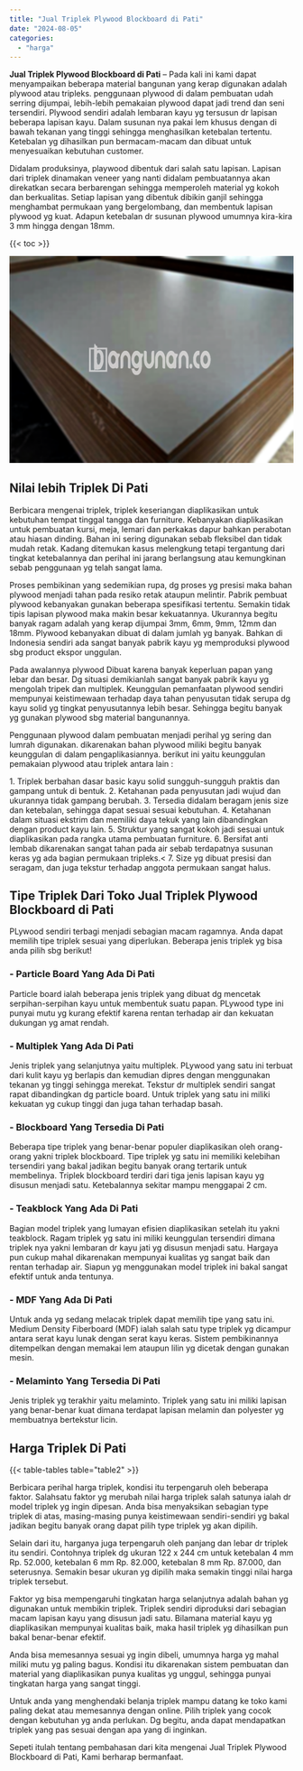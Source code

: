 ```yaml
---
title: "Jual Triplek Plywood Blockboard di Pati"
date: "2024-08-05"
categories: 
  - "harga"
---
```


**Jual Triplek Plywood Blockboard di Pati** – Pada kali ini kami dapat menyampaikan beberapa material bangunan yang kerap digunakan adalah plywood atau tripleks. penggunaan plywood di dalam pembuatan udah serring dijumpai, lebih-lebih pemakaian plywood dapat jadi trend dan seni tersendiri. Plywood sendiri adalah lembaran kayu yg tersusun dr lapisan beberapa lapisan kayu. Dalam susunan nya pakai lem khusus dengan di bawah tekanan yang tinggi sehingga menghasilkan ketebalan tertentu. Ketebalan yg dihasilkan pun bermacam-macam dan dibuat untuk menyesuaikan kebutuhan customer.

Didalam produksinya, playwood dibentuk dari salah satu lapisan. Lapisan dari triplek dinamakan veneer yang nanti didalam pembuatannya akan direkatkan secara berbarengan sehingga memperoleh material yg kokoh dan berkualitas. Setiap lapisan yang dibentuk dibikin ganjil sehingga menghambat permukaan yang bergelombang, dan membentuk lapisan plywood yg kuat. Adapun ketebalan dr susunan plywood umumnya kira-kira 3 mm hingga dengan 18mm.

{{< toc >}}

![Jual Triplek Plywood Blockboard di Pati](/images/jual-triplek-murah-31.png)

## Nilai lebih Triplek Di Pati

Berbicara mengenai triplek, triplek keseriangan diaplikasikan untuk kebutuhan tempat tinggal tangga dan furniture. Kebanyakan diaplikasikan untuk pembuatan kursi, meja, lemari dan perkakas dapur bahkan perabotan atau hiasan dinding. Bahan ini sering digunakan sebab fleksibel dan tidak mudah retak. Kadang ditemukan kasus melengkung tetapi tergantung dari tingkat ketebalannya dan perihal ini jarang berlangsung atau kemungkinan sebab penggunaan yg telah sangat lama.

Proses pembikinan yang sedemikian rupa, dg proses yg presisi maka bahan plywood menjadi tahan pada resiko retak ataupun melintir. Pabrik pembuat plywood kebanyakan gunakan beberapa spesifikasi tertentu. Semakin tidak tipis lapisan plywood maka makin besar kekuatannya. Ukurannya begitu banyak ragam adalah yang kerap dijumpai 3mm, 6mm, 9mm, 12mm dan 18mm. Plywood kebanyakan dibuat di dalam jumlah yg banyak. Bahkan di Indonesia sendiri ada sangat banyak pabrik kayu yg memproduksi plywood sbg product ekspor unggulan.

Pada awalannya plywood Dibuat karena banyak keperluan papan yang lebar dan besar. Dg situasi demikianlah sangat banyak pabrik kayu yg mengolah tripek dan multiplek. Keunggulan pemanfaatan plywood sendiri mempunyai keistimewaan terhadap daya tahan penyusutan tidak serupa dg kayu solid yg tingkat penyusutannya lebih besar. Sehingga begitu banyak yg gunakan plywood sbg material bangunannya.

Penggunaan plywood dalam pembuatan menjadi perihal yg sering dan lumrah digunakan. dikarenakan bahan plywood miliki begitu banyak keunggulan di dalam pengaplikasiannya. berikut ini yaitu keunggulan pemakaian plywood atau triplek antara lain :

1\. Triplek berbahan dasar basic kayu solid sungguh-sungguh praktis dan gampang untuk di bentuk. 2. Ketahanan pada penyusutan jadi wujud dan ukurannya tidak gampang berubah. 3. Tersedia didalam beragam jenis size dan ketebalan, sehingga dapat sesuai sesuai kebutuhan. 4. Ketahanan dalam situasi ekstrim dan memiliki daya tekuk yang lain dibandingkan dengan product kayu lain. 5. Struktur yang sangat kokoh jadi sesuai untuk diaplikasikan pada rangka utama pembuatan furniture. 6. Bersifat anti lembab dikarenakan sangat tahan pada air sebab terdapatnya susunan keras yg ada bagian permukaan tripleks.< 7. Size yg dibuat presisi dan seragam, dan juga tekstur terhadap anggota permukaan sangat halus.

## Tipe Triplek Dari Toko Jual Triplek Plywood Blockboard di Pati

PLywood sendiri terbagi menjadi sebagian macam ragamnya. Anda dapat memilih tipe triplek sesuai yang diperlukan. Beberapa jenis triplek yg bisa anda pilih sbg berikut!

### \- Particle Board Yang Ada Di Pati

Particle board ialah beberapa jenis triplek yang dibuat dg mencetak serpihan-serpihan kayu untuk membentuk suatu papan. PLywood type ini punyai mutu yg kurang efektif karena rentan terhadap air dan kekuatan dukungan yg amat rendah.

### \- Multiplek Yang Ada Di Pati

Jenis triplek yang selanjutnya yaitu multiplek. PLywood yang satu ini terbuat dari kulit kayu yg berlapis dan kemudian dipres dengan menggunakan tekanan yg tinggi sehingga merekat. Tekstur dr multiplek sendiri sangat rapat dibandingkan dg particle board. Untuk triplek yang satu ini miliki kekuatan yg cukup tinggi dan juga tahan terhadap basah.

### \- Blockboard Yang Tersedia Di Pati

Beberapa tipe triplek yang benar-benar populer diaplikasikan oleh orang-orang yakni triplek blockboard. Tipe triplek yg satu ini memiliki kelebihan tersendiri yang bakal jadikan begitu banyak orang tertarik untuk membelinya. Triplek blockboard terdiri dari tiga jenis lapisan kayu yg disusun menjadi satu. Ketebalannya sekitar mampu menggapai 2 cm.

### \- Teakblock Yang Ada Di Pati

Bagian model triplek yang lumayan efisien diaplikasikan setelah itu yakni teakblock. Ragam triplek yg satu ini miliki keunggulan tersendiri dimana triplek nya yakni lembaran dr kayu jati yg disusun menjadi satu. Hargaya pun cukup mahal dikarenakan mempunyai kualitas yg sangat baik dan rentan terhadap air. Siapun yg menggunakan model triplek ini bakal sangat efektif untuk anda tentunya.

### \- MDF Yang Ada Di Pati

Untuk anda yg sedang melacak triplek dapat memilih tipe yang satu ini. Medium Density Fiberboard (MDF) ialah salah satu type triplek yg dicampur antara serat kayu lunak dengan serat kayu keras. Sistem pembikinannya ditempelkan dengan memakai lem ataupun lilin yg dicetak dengan gunakan mesin.

### \- Melaminto Yang Tersedia Di Pati

Jenis triplek yg terakhir yaitu melaminto. Triplek yang satu ini miliki lapisan yang benar-benar kuat dimana terdapat lapisan melamin dan polyester yg membuatnya bertekstur licin.

## Harga Triplek Di Pati

{{< table-tables table="table2" >}}

Berbicara perihal harga triplek, kondisi itu terpengaruh oleh beberapa faktor. Salahsatu faktor yg merubah nilai harga triplek salah satunya ialah dr model triplek yg ingin dipesan. Anda bisa menyaksikan sebagian type triplek di atas, masing-masing punya keistimewaan sendiri-sendiri yg bakal jadikan begitu banyak orang dapat pilih type triplek yg akan dipilih.

Selain dari itu, harganya juga terpengaruh oleh panjang dan lebar dr triplek itu sendiri. Contohnya triplek dg ukuran 122 x 244 cm untuk ketebalan 4 mm Rp. 52.000, ketebalan 6 mm Rp. 82.000, ketebalan 8 mm Rp. 87.000, dan seterusnya. Semakin besar ukuran yg dipilih maka semakin tinggi nilai harga triplek tersebut.

Faktor yg bisa mempengaruhi tingkatan harga selanjutnya adalah bahan yg digunakan untuk membikin triplek. Triplek sendiri diproduksi dari sebagian macam lapisan kayu yang disusun jadi satu. Bilamana material kayu yg diaplikasikan mempunyai kualitas baik, maka hasil triplek yg dihasilkan pun bakal benar-benar efektif.

Anda bisa memesannya sesuai yg ingin dibeli, umumnya harga yg mahal miliki mutu yg paling bagus. Kondisi itu dikarenakan sistem pembuatan dan material yang diaplikasikan punya kualitas yg unggul, sehingga punyai tingkatan harga yang sangat tinggi.

Untuk anda yang menghendaki belanja triplek mampu datang ke toko kami paling dekat atau memesannya dengan online. Pilih triplek yang cocok dengan kebutuhan yg anda perlukan. Dg begitu, anda dapat mendapatkan triplek yang pas sesuai dengan apa yang di inginkan.

Sepeti itulah tentang pembahasan dari kita mengenai Jual Triplek Plywood Blockboard di Pati, Kami berharap bermanfaat.
